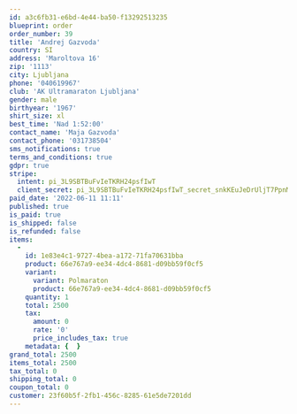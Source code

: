 ```yaml
---
id: a3c6fb31-e6bd-4e44-ba50-f13292513235
blueprint: order
order_number: 39
title: 'Andrej Gazvoda'
country: SI
address: 'Maroltova 16'
zip: '1113'
city: Ljubljana
phone: '040619967'
club: 'AK Ultramaraton Ljubljana'
gender: male
birthyear: '1967'
shirt_size: xl
best_time: 'Nad 1:52:00'
contact_name: 'Maja Gazvoda'
contact_phone: '031738504'
sms_notifications: true
terms_and_conditions: true
gdpr: true
stripe:
  intent: pi_3L9SBTBuFvIeTKRH24psfIwT
  client_secret: pi_3L9SBTBuFvIeTKRH24psfIwT_secret_snkKEuJeDrUljT7PpnMsoIxdf
paid_date: '2022-06-11 11:11'
published: true
is_paid: true
is_shipped: false
is_refunded: false
items:
  -
    id: 1e83e4c1-9727-4bea-a172-71fa70631bba
    product: 66e767a9-ee34-4dc4-8681-d09bb59f0cf5
    variant:
      variant: Polmaraton
      product: 66e767a9-ee34-4dc4-8681-d09bb59f0cf5
    quantity: 1
    total: 2500
    tax:
      amount: 0
      rate: '0'
      price_includes_tax: true
    metadata: {  }
grand_total: 2500
items_total: 2500
tax_total: 0
shipping_total: 0
coupon_total: 0
customer: 23f60b5f-2fb1-456c-8285-61e5de7201dd
---
```

